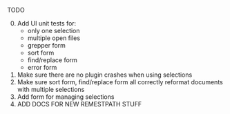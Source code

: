 TODO

0. Add UI unit tests for:
    * only one selection
    * multiple open files
    * grepper form
    * sort form
    * find/replace form
    * error form
1. Make sure there are no plugin crashes when using selections
3. Make sure sort form, find/replace form all correctly reformat documents with multiple selections
5. Add form for managing selections
7. ADD DOCS FOR NEW REMESTPATH STUFF